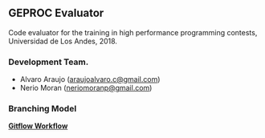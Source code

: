 ## GEPROC Evaluator

Code evaluator for the training in high performance programming contests, 
Universidad de Los Andes, 2018.


### Development Team.

* Alvaro Araujo (araujoalvaro.c@gmail.com)
* Nerio Moran (neriomoranp@gmail.com)

### Branching Model 

[**Gitflow Workflow**](https://www.atlassian.com/git/tutorials/comparing-workflows/gitflow-workflow)
